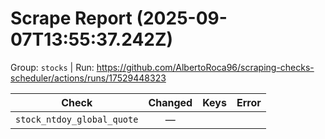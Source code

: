# Scrape Report (2025-09-07T13:55:37.242Z)

Group: `stocks`  |  Run: https://github.com/AlbertoRoca96/scraping-checks-scheduler/actions/runs/17529448323

| Check | Changed | Keys | Error |
|---|:---:|:--|:--|
| `stock_ntdoy_global_quote` | — |  |  |
